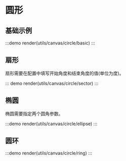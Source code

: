 # 圆形

## 基础示例

:::demo
render(utils/canvas/circle/basic)
:::

## 扇形

扇形需要在配置中填写开始角度和结束角度的值(单位为度)。

::: demo
render(utils/canvas/circle/sector)
:::

## 椭圆

椭圆需要指定两个圆角参数。

:::demo
render(utils/canvas/circle/ellipse)
:::

## 圆环

:::demo
render(utils/canvas/circle/ring)
:::
